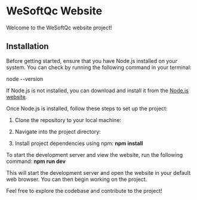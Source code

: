 # WeSoftQc Website

Welcome to the WeSoftQc website project!

## Installation

Before getting started, ensure that you have Node.js installed on your system. You can check by running the following command in your terminal:

node --version

If Node.js is not installed, you can download and install it from the [Node.js website](https://nodejs.org/).

Once Node.js is installed, follow these steps to set up the project:

1. Clone the repository to your local machine:

2. Navigate into the project directory:

3. Install project dependencies using npm: **npm install**

To start the development server and view the website, run the following command: **npm run dev**


This will start the development server and open the website in your default web browser. You can then begin working on the project.

Feel free to explore the codebase and contribute to the project!
